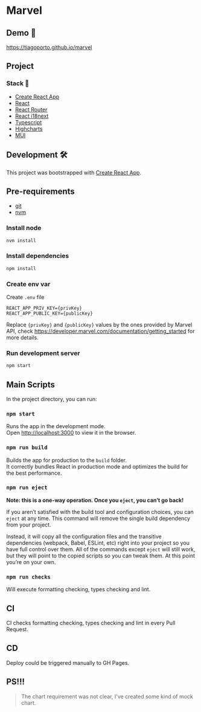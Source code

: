 # Marvel

## Demo 🚀

https://tiagoporto.github.io/marvel

## Project

### Stack 🧰

- [Create React App](https://create-react-app.dev/)
- [React](https://react.dev/)
- [React Router](https://reactrouter.com/)
- [React i18next](https://react.i18next.com/)
- [Typescript](https://www.typescriptlang.org/)
- [Highcharts](https://www.highcharts.com/)
- [MUI](https://mui.com/)

## Development 🛠

This project was bootstrapped with [Create React App](https://github.com/facebook/create-react-app).

## Pre-requirements

- [git](https://git-scm.com/)
- [nvm](https://github.com/nvm-sh/nvm)

### Install node

```bash
nvm install
```

### Install dependencies

```bash
npm install
```

### Create env var

Create `.env` file

```
REACT_APP_PRIV_KEY={privKey}
REACT_APP_PUBLIC_KEY={publicKey}
```

Replace `{privKey}` and `{publicKey}` values by the ones provided by Marvel API, check https://developer.marvel.com/documentation/getting_started for more details.

### Run development server

```bash
npm start
```

## Main Scripts

In the project directory, you can run:

### `npm start`

Runs the app in the development mode.\
Open [http://localhost:3000](http://localhost:3000) to view it in the browser.

### `npm run build`

Builds the app for production to the `build` folder.\
It correctly bundles React in production mode and optimizes the build for the best performance.

### `npm run eject`

**Note: this is a one-way operation. Once you `eject`, you can’t go back!**

If you aren’t satisfied with the build tool and configuration choices, you can `eject` at any time. This command will remove the single build dependency from your project.

Instead, it will copy all the configuration files and the transitive dependencies (webpack, Babel, ESLint, etc) right into your project so you have full control over them. All of the commands except `eject` will still work, but they will point to the copied scripts so you can tweak them. At this point you’re on your own.

### `npm run checks`

Will execute formatting checking, types checking and lint.

## CI

CI checks formatting checking, types checking and lint in every Pull Request.

## CD

Deploy could be triggered manually to GH Pages.

## PS!!!

> The chart requirement was not clear, I've created some kind of mock chart.
